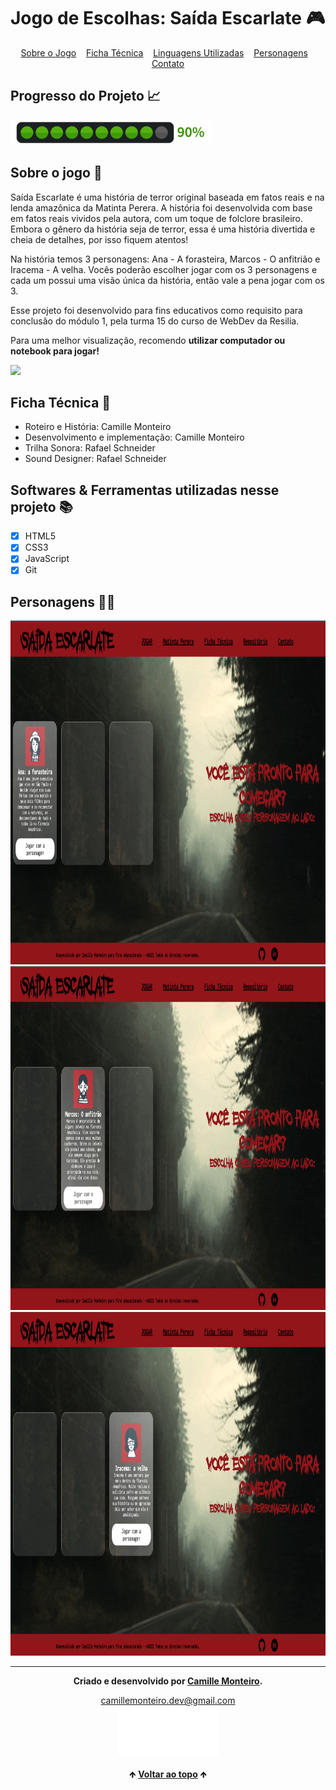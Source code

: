 # Jogo de Escolhas: Saída Escarlate 🎮

<div id="inicio" align=center>
  <a href="#sobre">Sobre o Jogo</a>&nbsp;&nbsp;&nbsp;
  <a href="fichatecnica">Ficha Técnica</a>&nbsp;&nbsp;&nbsp;
  <a href="#linguagens">Linguagens Utilizadas</a>&nbsp;&nbsp;&nbsp;
  <a href="#personagens">Personagens</a>&nbsp;&nbsp;&nbsp;
  <a href="#contato">Contato</a> 
</div>

<h2>Progresso do Projeto 📈</h2>

<img src="https://raw.githubusercontent.com/camimonteiro/Game_SaidaEscarlate/main/Images/90%25.png" height="40em">

<h2 id="sobre">Sobre o jogo 🔎</h2>
<p> Saída Escarlate é uma história de terror original baseada em fatos reais e na lenda amazônica da Matinta Perera. A história foi desenvolvida 
com base em fatos reais vividos pela autora, com um toque de folclore brasileiro. Embora o gênero da história seja de terror, essa é uma história 
divertida e cheia de detalhes, por isso fiquem atentos!<br>

Na história temos 3 personagens: Ana - A forasteira, Marcos - O anfitrião e Iracema - A velha. 
Vocês poderão escolher jogar com os 3 personagens e cada um possui uma visão única da história, então vale a pena jogar com os 3.<br>

Esse projeto foi desenvolvido para fins educativos como requisito para conclusão do módulo 1, pela turma 15 do curso de WebDev da Resilia.

Para uma melhor visualização, recomendo <strong>utilizar computador ou notebook para jogar!</strong></p>

<img src="https://raw.githubusercontent.com/camimonteiro/Game_SaidaEscarlate/main/Images/Tela%20inicial%20Jogo.png">

<h2 id="fichatecnica"> Ficha Técnica 👫</h2>

- Roteiro e História: Camille Monteiro
- Desenvolvimento e implementação: Camille Monteiro
- Trilha Sonora: Rafael Schneider
- Sound Designer: Rafael Schneider

<h2 id="linguagens">Softwares & Ferramentas utilizadas nesse projeto 📚</h2>

- [x] HTML5
- [x] CSS3
- [x] JavaScript
- [x] Git

<h2 id="personagens">Personagens 🧙‍♀️</h2>
<img src="https://raw.githubusercontent.com/camimonteiro/Game_SaidaEscarlate/main/Images/Personagem1.png" height="550em"> 
<img src="https://raw.githubusercontent.com/camimonteiro/Game_SaidaEscarlate/main/Images/Personagem2.png" height="550em">
<img src="https://raw.githubusercontent.com/camimonteiro/Game_SaidaEscarlate/main/Images/Personagem3.png" height="550em">

<hr>

<div id="contato" align="center">
  
  **Criado e desenvolvido por [Camille Monteiro](https://www.linkedin.com/in/camillemonteiro/).**
  
 <div align="center"> 
  <a href="mailto:camillemonteiro.dev@gmail.com">camillemonteiro.dev@gmail.com</a><br>
  <a href="https://github.com/camimonteiro" target="_blank"><img src="https://raw.githubusercontent.com/camimonteiro/Game_SaidaEscarlate/main/Images/GitHubwhite.png" height="80em" title="GitHub de Camille"></a>
  <a href="https://www.linkedin.com/in/camillemonteiro/" target="_blank"><img src="https://raw.githubusercontent.com/camimonteiro/Game_SaidaEscarlate/main/Images/LinkedInWhite.png" height="80em" title="LinkedIn de Camille"></a>
  </div>
</div>

<br>

<div align="center">
  &#129145;&nbsp;<a href="#inicio"><strong>Voltar ao topo</strong></a>&nbsp;&#129145;
</div>
